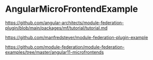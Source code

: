 # AngularMicroFrontendExample

https://github.com/angular-architects/module-federation-plugin/blob/main/packages/mf/tutorial/tutorial.md

https://github.com/manfredsteyer/module-federation-plugin-example

https://github.com/module-federation/module-federation-examples/tree/master/angular11-microfrontends